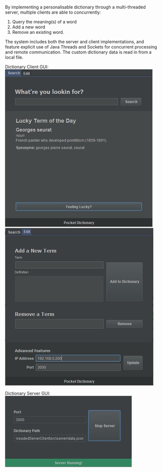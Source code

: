 By implementing a personalisable dictionary through a multi-threaded server, multiple clients are able to concurrently:
1. Query the meaning(s) of a word
2. Add a new word
3. Remove an existing word.

The system includes both the server and client implementations, and feature explicit use of Java Threads and Sockets for concurrent processing and remote communication. The custom dictionary data is read in from a local file.

Dictionary Client GUI:  
![Client-1](https://raw.githubusercontent.com/rlewien3/MultiThreadedServerClient/master/img/client-1.jpg)
![Client-2](https://raw.githubusercontent.com/rlewien3/MultiThreadedServerClient/master/img/client-2.jpg)

Dictionary Server GUI:  
![Server](https://raw.githubusercontent.com/rlewien3/MultiThreadedServerClient/master/img/server.jpg)
